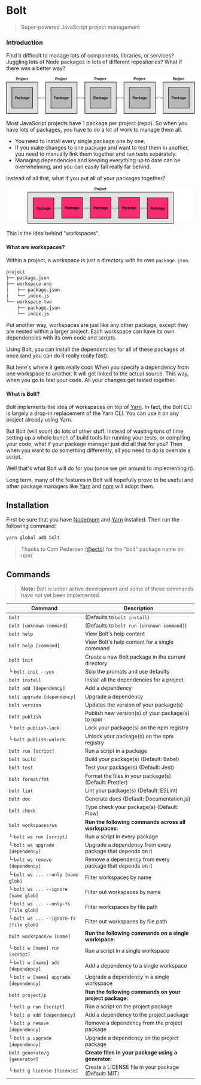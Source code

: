 # Bolt

> Super-powered JavaScript project management

### Introduction

Find it difficult to manage lots of components, libraries, or services?
Juggling lots of Node packages in lots of different repositories? What if there
was a better way?

![Diagram: One package per project](https://raw.githubusercontent.com/boltpkg/assets/master/diagram-multirepo.png)

Most JavaScript projects have 1 package per project (repo). So when you have
lots of packages, you have to do a lot of work to manage them all.

- You need to install every single package one by one.
- If you make changes to one package and want to test them in another, you need
  to manually link them together and run tests separately.
- Managing dependencies and keeping everything up to date can be overwhelming,
  and you can easily fall really far behind.

Instead of all that, what if you put all of your packages together?

![Diagram: Project with many packages](https://raw.githubusercontent.com/boltpkg/assets/master/diagram-monorepo.png)

This is the idea behind "workspaces".

#### What are workspaces?

Within a project, a workspace is just a directory with its own `package.json`.

```
project
├── package.json
├── workspace-one
│   ├── package.json
│   └── index.js
└── workspace-two
    ├── package.json
    └── index.js
```

Put another way, workspaces are just like any other package, except they are
nested within a larger project. Each workspace can have its own dependencies
with its own code and scripts.

Using Bolt, you can install the dependencies for all of these packages at once
(and you can do it really really fast).

But here's where it gets really cool: When you specify a dependency from one
workspace to another. It will get linked to the actual source. This way, when
you go to test your code. All your changes get tested together.

#### What is Bolt?

Bolt implements the idea of workspaces on top of [Yarn](https://yarnpkg.com/).
In fact, the Bolt CLI is largely a drop-in replacement of the Yarn CLI. You can
use it on any project already using Yarn.

But Bolt (will soon) do lots of other stuff. Instead of wasting tons of time
setting up a whole bunch of build tools for running your tests, or compiling
your code, what if your package manager just did all that for you? Then when
you want to do something differently, all you need to do is override a script.

Well that's what Bolt will do for you (once we get around to implementing it).

Long term, many of the features in Bolt will hopefully prove to be useful and
other package managers like [Yarn](https://yarnpkg.com/) and
[npm](https://www.npmjs.com/) will adopt them.

## Installation

First be sure that you have [Node/npm](https://nodejs.org/) and
[Yarn](https://yarnpkg.com/docs/install/) installed. Then run the following
command:

```sh
yarn global add bolt
```

> Thanks to Cam Pedersen ([@ecto](https://github.com/ecto)) for the "bolt"
> package name on npm

## Commands

> **Note:** Bolt is under active development and some of these commands have
> not yet been implemented.

| Command                                  | Description                                                |
| ---------------------------------------- | ---------------------------------------------------------- |
| `bolt`                                  | (Defaults to `bolt install`)                               |
| `bolt [unknown command]`                | (Defaults to `bolt run [unknown command]`)                 |
| `bolt help`                             | View Bolt's help content                                   |
| `bolt help [command]`                   | View Bolt's help content for a single command              |
| `bolt init`                             | Create a new Bolt package in the current directory         |
| └ `bolt init --yes`                     | Skip the prompts and use defaults                          |
| `bolt install`                          | Install all the dependencies for a project                 |
| `bolt add [dependency]`                 | Add a dependency                                           |
| `bolt upgrade [dependency]`             | Upgrade a dependency                                       |
| `bolt version`                          | Updates the version of your package(s)                     |
| `bolt publish`                          | Publish new version(s) of your package(s) to npm           |
| └ `bolt publish-lock`                   | Lock your package(s) on the npm registry                   |
| └ `bolt publish-unlock`                 | Unlock your package(s) on the npm registry                 |
| `bolt run [script]`                     | Run a script in a package                                  |
| `bolt build`                            | Build your package(s) (Default: Babel)                     |
| `bolt test`                             | Test your package(s) (Default: Jest)                       |
| `bolt format/fmt`                       | Format the files in your package(s) (Default: Prettier)    |
| `bolt lint`                             | Lint your package(s) (Default: ESLint)                     |
| `bolt doc`                              | Generate docs (Default: Documentation.js)                  |
| `bolt check`                            | Type check your package(s) (Default: Flow)                 |
| `bolt workspaces/ws`                    | **Run the following commands across all workspaces:**      |
| └ `bolt ws run [script]`                | Run a script in every package                              |
| └ `bolt ws upgrade [dependency]`        | Upgrade a dependency from every package that depends on it |
| └ `bolt ws remove [dependency]`         | Remove a dependency from every package that depends on it  |
| └ `bolt ws ... --only [name glob]`      | Filter workspaces by name                                  |
| └ `bolt ws ... --ignore [name glob]`    | Filter out workspaces by name                              |
| └ `bolt ws ... --only-fs [file glob]`   | Filter workspaces by file path                             |
| └ `bolt ws ... --ignore-fs [file glob]` | Filter out workspaces by file path                         |
| `bolt workspace/w [name]`               | **Run the following commands on a single workspace:**      |
| └ `bolt w [name] run [script]`          | Run a script in a single workspace                         |
| └ `bolt w [name] add [dependency]`      | Add a dependency to a single workspace                     |
| └ `bolt w [name] upgrade [dependency]`  | Upgrade a dependency in a single workspace                 |
| `bolt project/p`                        | **Run the following commands on your project package:**    |
| └ `bolt p run [script]`                 | Run a script on the project package                        |
| └ `bolt p add [dependency]`             | Add a dependency to the project package                    |
| └ `bolt p remove [dependency]`          | Remove a dependency from the project package               |
| └ `bolt p upgrade [dependency]`         | Upgrade a dependency on the project package                |
| `bolt generate/g [generator]`           | **Create files in your package using a generator:**        |
| └ `bolt g license [license]`            | Create a LICENSE file in your package (Default: MIT)       |
